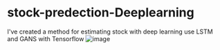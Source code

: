 # stock-predection-Deeplearning
I've created a method for estimating stock with deep learning use LSTM and GANS with Tensorflow 
![image](https://pasteboard.co/IAzn0v4.jpg)
